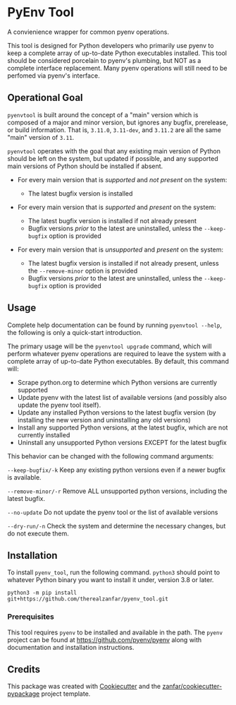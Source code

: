# PyEnv Tool

A convienience wrapper for common pyenv operations.

This tool is designed for Python developers who primarily use pyenv to keep
a complete array of up-to-date Python executables installed. This tool should
be considered porcelain to pyenv's plumbing, but NOT as a complete interface
replacement. Many pyenv operations will still need to be perfomed via pyenv's
interface.

## Operational Goal

`pyenvtool` is built around the concept of a "main" version which is composed
of a major and minor version, but ignores any bugfix, prerelease, or build
information. That is, `3.11.0`, `3.11-dev`, and `3.11.2` are all the same
"main" version of `3.11`.

`pyenvtool` operates with the goal that any existing main version of Python
should be left on the system, but updated if possible, and any supported main
versions of Python should be installed if absent.

* For every main version that is _supported_ and _not present_ on the system:
  * The latest bugfix version is installed

* For every main version that is _supported_ and _present_ on the system:
  * The latest bugfix version is installed if not already present
  * Bugfix versions *prior* to the latest are uninstalled, unless the
    `--keep-bugfix` option is provided

* For every main version that is _unsupported_ and _present_ on the system:
  * The latest bugfix version is installed if not already present, unless the
    `--remove-minor` option is provided
  * Bugfix versions *prior* to the latest are uninstalled, unless the
    `--keep-bugfix` option is provided

## Usage

Complete help documentation can be found by running `pyenvtool --help`, the
following is only a quick-start introduction.

The primary usage will be the `pyenvtool upgrade` command, which will perform
whatever pyenv operations are required to leave the system with a complete
array of up-to-date Python executables. By default, this command will:

- Scrape python.org to determine which Python versions are currently supported
- Update pyenv with the latest list of available versions (and possibly also
    update the pyenv tool itself).
- Update any installed Python versions to the latest bugfix version (by
    installing the new version and uninstalling any old versions)
- Install any supported Python versions, at the latest bugfix, which are not
    currently installed
- Uninstall any unsupported Python versions EXCEPT for the latest bugfix

This behavior can be changed with the following command arguments:

`--keep-bugfix/-k`
    Keep any existing python versions even if a newer bugfix is available.

`--remove-minor/-r`
    Remove ALL unsupported python versions, including the latest bugfix.

`--no-update`
    Do not update the pyenv tool or the list of available versions

`--dry-run/-n`
    Check the system and determine the necessary changes, but do not execute
    them.

## Installation

To install `pyenv_tool`, run the following command. `python3` should point to
whatever Python binary you want to install it under, version 3.8 or later.

    python3 -m pip install git+https://github.com/therealzanfar/pyenv_tool.git

### Prerequisites

This tool requires `pyenv` to be installed and available in the path. The
`pyenv` project can be found at https://github.com/pyenv/pyenv along with
documentation and installation instructions.

## Credits

This package was created with
[Cookiecutter](https://github.com/audreyr/cookiecutter) and the
[zanfar/cookiecutter-pypackage](https://gitlab.com/zanfar/cookiecutter-pypackage)
project template.

